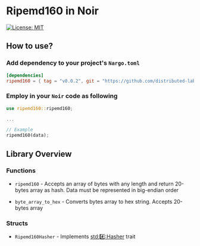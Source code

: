 # Ripemd160 in Noir
[![License: MIT](https://img.shields.io/badge/License-MIT-blue.svg)](https://opensource.org/licenses/MIT)

## How to use?

### Add dependency to your project's `Nargo.toml`

```toml
[dependencies]
ripemd160 = { tag = "v0.0.2", git = "https://github.com/distributed-lab/noir-ripemd160" }
```

### Employ in your `Noir` code as following

```rust
use ripemd160::ripemd160;

...

// Example
ripemd160(data);
```

## Library Overview

### Functions

- `ripemd160` - Accepts an array of bytes with any length and return 20-bytes array as hash. Data must be represented in big-endian order

- `byte_array_to_hex` - Converts bytes array to hex string. Accepts 20-bytes array

### Structs

- `Ripemd160Hasher` - Implements [std::hash::Hasher](https://github.com/noir-lang/noir/blob/master/noir_stdlib/src/hash/mod.nr#L159) trait
